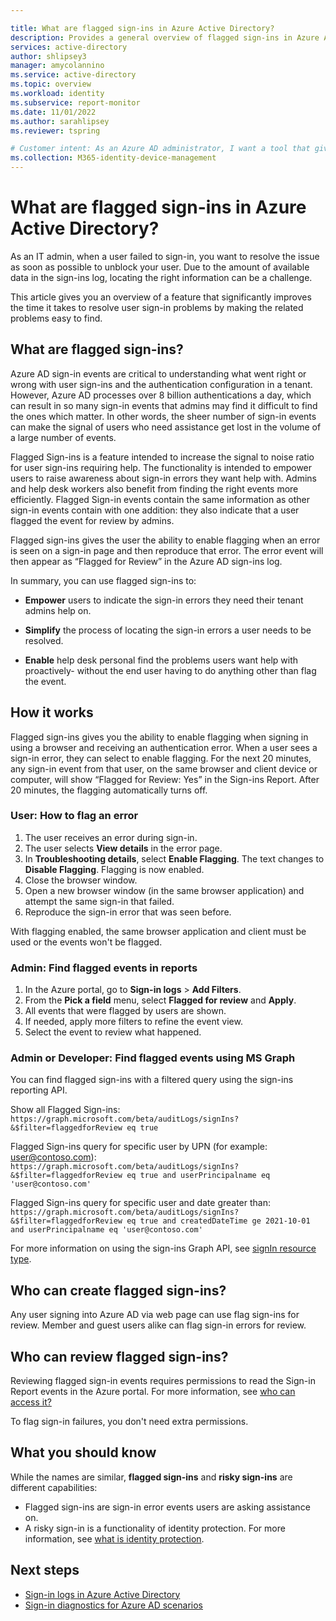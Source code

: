 ```yaml
---

title: What are flagged sign-ins in Azure Active Directory?
description: Provides a general overview of flagged sign-ins in Azure Active Directory.
services: active-directory
author: shlipsey3
manager: amycolannino
ms.service: active-directory
ms.topic: overview
ms.workload: identity
ms.subservice: report-monitor
ms.date: 11/01/2022
ms.author: sarahlipsey
ms.reviewer: tspring  

# Customer intent: As an Azure AD administrator, I want a tool that gives me the right level of insights into the sign-in activities in my system so that I can easily diagnose and solve problems when they occur.
ms.collection: M365-identity-device-management
---
```


# What are flagged sign-ins in Azure Active Directory?

As an IT admin, when a user failed to sign-in, you want to resolve the issue as soon as possible to unblock your user. Due to the amount of available data in the sign-ins log, locating the right information can be a challenge.

This article gives you an overview of a feature that significantly improves the time it takes to resolve user sign-in problems by making the related problems easy to find.

## What are flagged sign-ins?

Azure AD sign-in events are critical to understanding what went right or wrong with user sign-ins and the authentication configuration in a tenant. However, Azure AD processes over 8 billion authentications a day, which can result in so many sign-in events that admins may find it difficult to find the ones which matter. In other words, the sheer number of sign-in events can make the signal of users who need assistance get lost in the volume of a large number of events.

Flagged Sign-ins is a feature intended to increase the signal to noise ratio for user sign-ins requiring help. The functionality is intended to empower users to raise awareness about sign-in errors they want help with. Admins and help desk workers also benefit from finding the right events more efficiently. Flagged Sign-in events contain the same information as other sign-in events contain with one addition: they also indicate that a user flagged the event for review by admins.
 
Flagged sign-ins gives the user the ability to enable flagging when an error is seen on a sign-in page and then reproduce that error. The error event will then appear as “Flagged for Review” in the Azure AD sign-ins log.

In summary, you can use flagged sign-ins to:

- **Empower** users to indicate the sign-in errors they need their tenant admins help on.

- **Simplify** the process of locating the sign-in errors a user needs to be resolved.

- **Enable**  help desk personal find the problems users want help with proactively- without the end user having to do anything other than flag the event.

## How it works

Flagged sign-ins gives you the ability to enable flagging when signing in using a browser and receiving an authentication error. When a user sees a sign-in error, they can select to enable flagging. For the next 20 minutes, any sign-in event from that user, on the same browser and client device or computer, will show “Flagged for Review: Yes” in the Sign-ins Report. After 20 minutes, the flagging automatically turns off.

### User: How to flag an error

1. The user receives an error during sign-in.
2. The user selects **View details** in the error page.
3. In **Troubleshooting details**, select **Enable Flagging**. The text changes to **Disable Flagging**. Flagging is now enabled.
4. Close the browser window.
5. Open a new browser window (in the same browser application) and attempt the same sign-in that failed. 
6. Reproduce the sign-in error that was seen before.

With flagging enabled, the same browser application and client must be used or the events won't be flagged.


### Admin: Find flagged events in reports

1. In the Azure portal, go to **Sign-in logs** > **Add Filters**.
1. From the **Pick a field** menu, select **Flagged for review** and **Apply**.
1. All events that were flagged by users are shown.
1. If needed, apply more filters to refine the event view.
1. Select the event to review what happened.


### Admin or Developer: Find flagged events using MS Graph

You can find flagged sign-ins with a filtered query using the sign-ins reporting API.

Show all Flagged Sign-ins:
`https://graph.microsoft.com/beta/auditLogs/signIns?&$filter=flaggedforReview eq true`

Flagged Sign-ins query for specific user by UPN (for example: user@contoso.com):
`https://graph.microsoft.com/beta/auditLogs/signIns?&$filter=flaggedforReview eq true and userPrincipalname eq 'user@contoso.com'`

Flagged Sign-ins query for specific user and date greater than:
`https://graph.microsoft.com/beta/auditLogs/signIns?&$filter=flaggedforReview eq true and createdDateTime ge 2021-10-01 and userPrincipalname eq 'user@contoso.com'`
 
For more information on using the sign-ins Graph API, see [signIn resource type](/graph/api/resources/signin).



 
## Who can create flagged sign-ins?

Any user signing into Azure AD via web page can use flag sign-ins for review. Member and guest users alike can flag sign-in errors for review. 

## Who can review flagged sign-ins?

Reviewing flagged sign-in events requires permissions to read the Sign-in Report events in the Azure portal. For more information, see [who can access it?](concept-sign-ins.md#how-do-you-access-the-sign-in-logs)


To flag sign-in failures, you don't need extra permissions.


## What you should know 

While the names are similar, **flagged sign-ins** and **risky sign-ins** are different capabilities:

- Flagged sign-ins are sign-in error events users are asking assistance on. 
- A risky sign-in is a functionality of identity protection. For more information, see [what is identity protection](../identity-protection/overview-identity-protection.md).




## Next steps

- [Sign-in logs in Azure Active Directory](concept-sign-ins.md)
- [Sign-in diagnostics for Azure AD scenarios](concept-sign-in-diagnostics-scenarios.md)